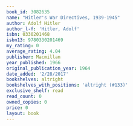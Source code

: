 ```yaml
---
book_id: 3082635
name: "Hitler's War Directives, 1939-1945"
author: Adolf Hitler
author_l-f: 'Hitler, Adolf'
isbn: 0330201468
isbn13: 9780330201469
my_rating: 0
average_rating: 4.04
publisher: Macmillan
year_published: 1966
original_publication_year: 1964
date_added: '2/28/2017'
bookshelves: altright
bookshelves_with_positions: 'altright (#133)'
exclusive_shelf: read
read_count: 0
owned_copies: 0
price: 0
layout: book
---
```

